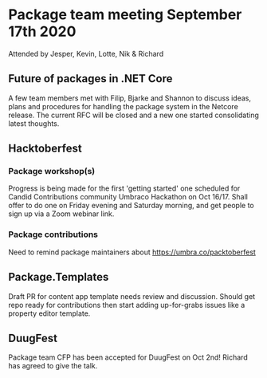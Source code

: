 # Package team meeting September 17th 2020

Attended by Jesper, Kevin, Lotte, Nik & Richard

## Future of packages in .NET Core

A few team members met with Filip, Bjarke and Shannon to discuss ideas, plans and procedures for handling the package system in the Netcore release. The current RFC will be closed and a new one started consolidating latest thoughts.

## Hacktoberfest

### Package workshop(s)

Progress is being made for the first 'getting started' one scheduled for Candid Contributions community Umbraco Hackathon on Oct 16/17.
Shall offer to do one on Friday evening and Saturday morning, and get people to sign up via a Zoom webinar link.

### Package contributions

Need to remind package maintainers about https://umbra.co/packtoberfest 

## Package.Templates

Draft PR for content app template needs review and discussion. Should get repo ready for contributions then start adding up-for-grabs issues like a property editor template.

## DuugFest

Package team CFP has been accepted for DuugFest on Oct 2nd! Richard has agreed to give the talk.